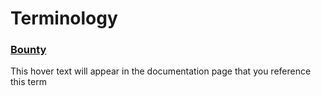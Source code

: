 # Terminology

### [Bounty](/docs/terms/bounty) 
This hover text will appear in the documentation page that you reference this term

